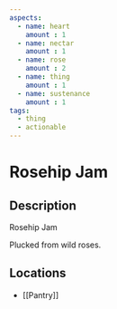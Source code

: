 ```yaml
---
aspects: 
  - name: heart
    amount : 1
  - name: nectar
    amount : 1
  - name: rose
    amount : 2
  - name: thing
    amount : 1
  - name: sustenance
    amount : 1
tags:
  - thing
  - actionable
---
```


# Rosehip Jam

## Description
Rosehip Jam

Plucked from wild roses.
## Locations
- [[Pantry]]